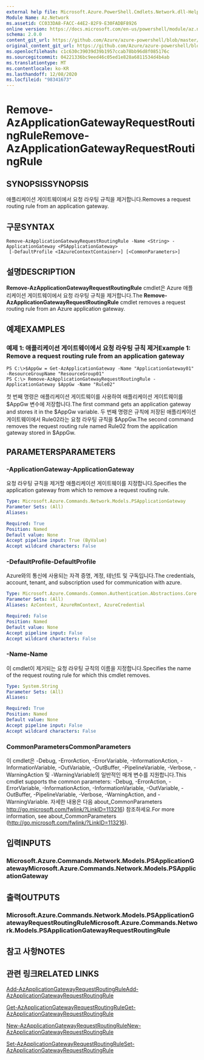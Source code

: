 ```yaml
---
external help file: Microsoft.Azure.PowerShell.Cmdlets.Network.dll-Help.xml
Module Name: Az.Network
ms.assetid: CC033DA8-FACC-44E2-82F9-E30FADBF8926
online version: https://docs.microsoft.com/en-us/powershell/module/az.network/remove-azapplicationgatewayrequestroutingrule
schema: 2.0.0
content_git_url: https://github.com/Azure/azure-powershell/blob/master/src/Network/Network/help/Remove-AzApplicationGatewayRequestRoutingRule.md
original_content_git_url: https://github.com/Azure/azure-powershell/blob/master/src/Network/Network/help/Remove-AzApplicationGatewayRequestRoutingRule.md
ms.openlocfilehash: c1c630c39039d39b1957ccab78bb96d8f085176c
ms.sourcegitcommit: 04221336bc9eed46c05ed1e828a6811534d4b4ab
ms.translationtype: MT
ms.contentlocale: ko-KR
ms.lasthandoff: 12/08/2020
ms.locfileid: "98341673"
---
```

# <span data-ttu-id="35e01-101">Remove-AzApplicationGatewayRequestRoutingRule</span><span class="sxs-lookup"><span data-stu-id="35e01-101">Remove-AzApplicationGatewayRequestRoutingRule</span></span>

## <span data-ttu-id="35e01-102">SYNOPSIS</span><span class="sxs-lookup"><span data-stu-id="35e01-102">SYNOPSIS</span></span>
<span data-ttu-id="35e01-103">애플리케이션 게이트웨이에서 요청 라우팅 규칙을 제거합니다.</span><span class="sxs-lookup"><span data-stu-id="35e01-103">Removes a request routing rule from an application gateway.</span></span>

## <span data-ttu-id="35e01-104">구문</span><span class="sxs-lookup"><span data-stu-id="35e01-104">SYNTAX</span></span>

```
Remove-AzApplicationGatewayRequestRoutingRule -Name <String> -ApplicationGateway <PSApplicationGateway>
 [-DefaultProfile <IAzureContextContainer>] [<CommonParameters>]
```

## <span data-ttu-id="35e01-105">설명</span><span class="sxs-lookup"><span data-stu-id="35e01-105">DESCRIPTION</span></span>
<span data-ttu-id="35e01-106">**Remove-AzApplicationGatewayRequestRoutingRule** cmdlet은 Azure 애플리케이션 게이트웨이에서 요청 라우팅 규칙을 제거합니다.</span><span class="sxs-lookup"><span data-stu-id="35e01-106">The **Remove-AzApplicationGatewayRequestRoutingRule** cmdlet removes a request routing rule from an Azure application gateway.</span></span>

## <span data-ttu-id="35e01-107">예제</span><span class="sxs-lookup"><span data-stu-id="35e01-107">EXAMPLES</span></span>

### <span data-ttu-id="35e01-108">예제 1: 애플리케이션 게이트웨이에서 요청 라우팅 규칙 제거</span><span class="sxs-lookup"><span data-stu-id="35e01-108">Example 1: Remove a request routing rule from an application gateway</span></span>
```
PS C:\>$AppGw = Get-AzApplicationGateway -Name "ApplicationGateway01" -ResourceGroupName "ResourceGroup01"
PS C:\> Remove-AzApplicationGatewayRequestRoutingRule -ApplicationGateway $AppGw -Name "Rule02"
```

<span data-ttu-id="35e01-109">첫 번째 명령은 애플리케이션 게이트웨이를 사용하여 애플리케이션 게이트웨이를 $AppGw 변수에 저장합니다.</span><span class="sxs-lookup"><span data-stu-id="35e01-109">The first command gets an application gateway and stores it in the $AppGw variable.</span></span>
<span data-ttu-id="35e01-110">두 번째 명령은 규칙에 저장된 애플리케이션 게이트웨이에서 Rule02라는 요청 라우팅 규칙을 $AppGw.</span><span class="sxs-lookup"><span data-stu-id="35e01-110">The second command removes the request routing rule named Rule02 from the application gateway stored in $AppGw.</span></span>

## <span data-ttu-id="35e01-111">PARAMETERS</span><span class="sxs-lookup"><span data-stu-id="35e01-111">PARAMETERS</span></span>

### <span data-ttu-id="35e01-112">-ApplicationGateway</span><span class="sxs-lookup"><span data-stu-id="35e01-112">-ApplicationGateway</span></span>
<span data-ttu-id="35e01-113">요청 라우팅 규칙을 제거할 애플리케이션 게이트웨이를 지정합니다.</span><span class="sxs-lookup"><span data-stu-id="35e01-113">Specifies the application gateway from which to remove a request routing rule.</span></span>

```yaml
Type: Microsoft.Azure.Commands.Network.Models.PSApplicationGateway
Parameter Sets: (All)
Aliases:

Required: True
Position: Named
Default value: None
Accept pipeline input: True (ByValue)
Accept wildcard characters: False
```

### <span data-ttu-id="35e01-114">-DefaultProfile</span><span class="sxs-lookup"><span data-stu-id="35e01-114">-DefaultProfile</span></span>
<span data-ttu-id="35e01-115">Azure와의 통신에 사용되는 자격 증명, 계정, 테넌트 및 구독입니다.</span><span class="sxs-lookup"><span data-stu-id="35e01-115">The credentials, account, tenant, and subscription used for communication with azure.</span></span>

```yaml
Type: Microsoft.Azure.Commands.Common.Authentication.Abstractions.Core.IAzureContextContainer
Parameter Sets: (All)
Aliases: AzContext, AzureRmContext, AzureCredential

Required: False
Position: Named
Default value: None
Accept pipeline input: False
Accept wildcard characters: False
```

### <span data-ttu-id="35e01-116">-Name</span><span class="sxs-lookup"><span data-stu-id="35e01-116">-Name</span></span>
<span data-ttu-id="35e01-117">이 cmdlet이 제거되는 요청 라우팅 규칙의 이름을 지정합니다.</span><span class="sxs-lookup"><span data-stu-id="35e01-117">Specifies the name of the request routing rule for which this cmdlet removes.</span></span>

```yaml
Type: System.String
Parameter Sets: (All)
Aliases:

Required: True
Position: Named
Default value: None
Accept pipeline input: False
Accept wildcard characters: False
```

### <span data-ttu-id="35e01-118">CommonParameters</span><span class="sxs-lookup"><span data-stu-id="35e01-118">CommonParameters</span></span>
<span data-ttu-id="35e01-119">이 cmdlet은 -Debug, -ErrorAction, -ErrorVariable, -InformationAction, -InformationVariable, -OutVariable, -OutBuffer, -PipelineVariable, -Verbose, -WarningAction 및 -WarningVariable의 일반적인 매개 변수를 지원합니다.</span><span class="sxs-lookup"><span data-stu-id="35e01-119">This cmdlet supports the common parameters: -Debug, -ErrorAction, -ErrorVariable, -InformationAction, -InformationVariable, -OutVariable, -OutBuffer, -PipelineVariable, -Verbose, -WarningAction, and -WarningVariable.</span></span> <span data-ttu-id="35e01-120">자세한 내용은 다음 about_CommonParameters http://go.microsoft.com/fwlink/?LinkID=113216) 참조하세요.</span><span class="sxs-lookup"><span data-stu-id="35e01-120">For more information, see about_CommonParameters (http://go.microsoft.com/fwlink/?LinkID=113216).</span></span>

## <span data-ttu-id="35e01-121">입력</span><span class="sxs-lookup"><span data-stu-id="35e01-121">INPUTS</span></span>

### <span data-ttu-id="35e01-122">Microsoft.Azure.Commands.Network.Models.PSApplicationGateway</span><span class="sxs-lookup"><span data-stu-id="35e01-122">Microsoft.Azure.Commands.Network.Models.PSApplicationGateway</span></span>

## <span data-ttu-id="35e01-123">출력</span><span class="sxs-lookup"><span data-stu-id="35e01-123">OUTPUTS</span></span>

### <span data-ttu-id="35e01-124">Microsoft.Azure.Commands.Network.Models.PSApplicationGatewayRequestRoutingRule</span><span class="sxs-lookup"><span data-stu-id="35e01-124">Microsoft.Azure.Commands.Network.Models.PSApplicationGatewayRequestRoutingRule</span></span>

## <span data-ttu-id="35e01-125">참고 사항</span><span class="sxs-lookup"><span data-stu-id="35e01-125">NOTES</span></span>

## <span data-ttu-id="35e01-126">관련 링크</span><span class="sxs-lookup"><span data-stu-id="35e01-126">RELATED LINKS</span></span>

[<span data-ttu-id="35e01-127">Add-AzApplicationGatewayRequestRoutingRule</span><span class="sxs-lookup"><span data-stu-id="35e01-127">Add-AzApplicationGatewayRequestRoutingRule</span></span>](./Add-AzApplicationGatewayRequestRoutingRule.md)

[<span data-ttu-id="35e01-128">Get-AzApplicationGatewayRequestRoutingRule</span><span class="sxs-lookup"><span data-stu-id="35e01-128">Get-AzApplicationGatewayRequestRoutingRule</span></span>](./Get-AzApplicationGatewayRequestRoutingRule.md)

[<span data-ttu-id="35e01-129">New-AzApplicationGatewayRequestRoutingRule</span><span class="sxs-lookup"><span data-stu-id="35e01-129">New-AzApplicationGatewayRequestRoutingRule</span></span>](./New-AzApplicationGatewayRequestRoutingRule.md)

[<span data-ttu-id="35e01-130">Set-AzApplicationGatewayRequestRoutingRule</span><span class="sxs-lookup"><span data-stu-id="35e01-130">Set-AzApplicationGatewayRequestRoutingRule</span></span>](./Set-AzApplicationGatewayRequestRoutingRule.md)


